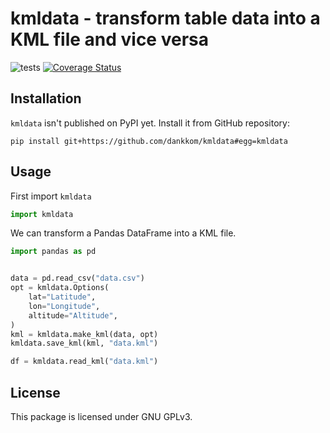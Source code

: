 # kmldata - transform table data into a KML file and vice versa

![tests](https://github.com/dkkomesu/kmldata/workflows/tests/badge.svg?branch=master) [![Coverage Status](https://coveralls.io/repos/github/dkkomesu/kmldata/badge.svg?branch=master)](https://coveralls.io/github/dkkomesu/kmldata?branch=master)

## Installation

`kmldata` isn't published on PyPI yet. Install it from GitHub repository:

```shell
pip install git+https://github.com/dankkom/kmldata#egg=kmldata
```

## Usage

First import `kmldata`

```python
import kmldata
```

We can transform a Pandas DataFrame into a KML file.

```python
import pandas as pd


data = pd.read_csv("data.csv")
opt = kmldata.Options(
    lat="Latitude",
    lon="Longitude",
    altitude="Altitude",
)
kml = kmldata.make_kml(data, opt)
kmldata.save_kml(kml, "data.kml")
```

```python
df = kmldata.read_kml("data.kml")
```

## License

This package is licensed under GNU GPLv3.
